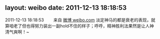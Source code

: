 layout: weibo
date: 2011-12-13 18:18:53
---
<meta name="referrer" content="no-referrer" />

2011-12-13 18:18:53  &nbsp;&nbsp;&nbsp;&nbsp;&nbsp;&nbsp; 来自 <a href="http://weibo.com/" rel="nofollow">微博 weibo.com</a>
淡定神马的都是衰老的表现，就算咱老了但也得努力装出一副hold不住的样子；呼呼，精神胜利法果然是让人神清气爽啊！~ ​​​
